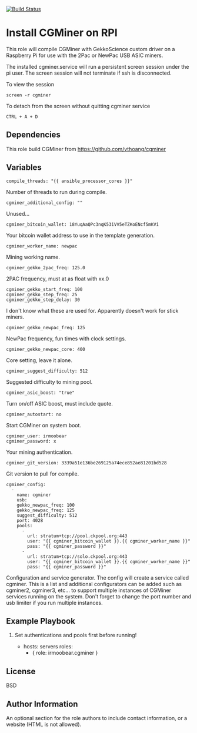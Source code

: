[![Build Status](https://travis-ci.com/IRMooBear/ansible.cgminer.svg?branch=master)](https://travis-ci.com/IRMooBear/ansible.cgminer)

Install CGMiner on RPI
=========

This role will compile CGMiner with GekkoScience custom driver on a Raspberry Pi for use with the 2Pac or NewPac USB ASIC miners.

The installed cgminer.service will run a persistent screen session under the pi user.  The screen session will not terminate if ssh is disconnected.

To view the session
```
screen -r cgminer
```
To detach from the screen without quitting cgminer service
```
CTRL + A + D
```

Dependencies
----------------
This role build CGMiner from https://github.com/vthoang/cgminer 

Variables
----------------
    compile_threads: "{{ ansible_processor_cores }}"
    
Number of threads to run during compile.    
    
    cgminer_additional_config: ""
    
Unused...
    
    cgminer_bitcoin_wallet: 18YuqAaQPc3nqK53iVV5eTZKoENcf5mKVi
    
Your bitcoin wallet address to use in the template generation.
    
    cgminer_worker_name: newpac
    
Mining working name.
    
    cgminer_gekko_2pac_freq: 125.0
    
2PAC frequency, must at as float with xx.0
    
    cgminer_gekko_start_freq: 100   
    cgminer_gekko_step_freq: 25
    cgminer_gekko_step_delay: 30
    
I don't know what these are used for.  Apparently doesn't work for stick miners.  
  
    cgminer_gekko_newpac_freq: 125
    
NewPac frequency, fun times with clock settings.
    
    cgminer_gekko_newpac_core: 400
    
Core setting, leave it alone.
    
    cgminer_suggest_difficulty: 512
    
Suggested difficulty to mining pool.
    
    cgminer_asic_boost: "true"
    
Turn on/off ASIC boost, must include quote.
    
    cgminer_autostart: no
    
Start CGMiner on system boot.
    
    cgminer_user: irmoobear
    cgminer_password: x
    
Your mining authentication.
    
    cgminer_git_version: 3339a51e136be269125a74ece852ae81201bd528
        
Git version to pull for compile.    
    
    cgminer_config:
      -
        name: cgminer
        usb:
        gekko_newpac_freq: 100
        gekko_newpac_freq: 125
        suggest_difficulty: 512
        port: 4028
        pools:
          -
            url: stratum+tcp://pool.ckpool.org:443
            user: "{{ cgminer_bitcoin_wallet }}.{{ cgminer_worker_name }}"
            pass: "{{ cgminer_password }}"
          -
            url: stratum+tcp://solo.ckpool.org:443
            user: "{{ cgminer_bitcoin_wallet }}.{{ cgminer_worker_name }}"
            pass: "{{ cgminer_password }}"

Configuration and service generator.  The config will create a service called cgminer.
This is a list and additional configurators can be added such as cgminer2, cgminer3, etc... to support multiple
instances of CGMiner services running on the system.  Don't forget to change the port number and usb limiter if you
run multiple instances.

Example Playbook
----------------
1. Set authentications and pools first before running!


    - hosts: servers
      roles:
         - { role: irmoobear.cgminer }

License
-------

BSD

Author Information
------------------

An optional section for the role authors to include contact information, or a website (HTML is not allowed).
